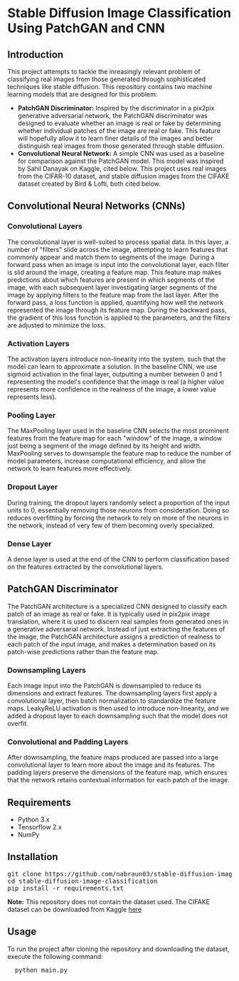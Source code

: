 # **Stable Diffusion Image Classification Using PatchGAN and CNN**

## **Introduction**

This project attempts to tackle the inreasingly relevant problem of classifying real images from those generated through sophisticated techniques like stable diffusion. This repository contains two machine learning models that are designed for this problem:
- **PatchGAN Discriminator:** Inspired by the discriminator in a pix2pix generative adversarial network, the PatchGAN discriminator was designed to evaluate whether an image is real or fake by determining whether individual patches of the image are real or fake. This feature will hopefully allow it to learn finer details of the images and better distinguish real images from those generated through stable diffusion.
- **Convolutional Neural Network:** A simple CNN was used as a baseline for comparison against the PatchGAN model. This model was inspired by Sahil Danayak on Kaggle, cited below.
This project uses real images from the CIFAR-10 dataset, and stable diffusion images from the CIFAKE dataset created by Bird & Lofti, both cited below.

## **Convolutional Neural Networks (CNNs)**
### **Convolutional Layers**
The convolutional layer is well-suited to process spatial data. In this layer, a number of "filters" slide across the image, attempting to learn features that commonly appear and match them to segments of the image. During a forward pass when an image is input into the convolutional layer, each filter is slid around the image, creating a feature map. This feature map makes predictions about which features are present in which segments of the image, with each subsequent layer investigating larger segments of the image by applying filters to the feature map from the last layer. After the forward pass, a loss function is applied, quantifying how well the network represented the image through its feature map. During the backward pass, the gradient of this loss function is applied to the parameters, and the filters are adjusted to minimize the loss.
### **Activation Layers**
The activation layers introduce non-linearity into the system, such that the model can learn to approximate a solution. In the baseline CNN, we use sigmoid activation in the final layer, outputting a number between 0 and 1 representing the model's confidence that the image is real (a higher value represents more confidence in the realness of the image, a lower value represents less).
### **Pooling Layer**
The MaxPooling layer used in the baseline CNN selects the most prominent features from the feature map for each "window" of the image, a window just being a segment of the image defined by its height and width. MaxPooling serves to downsample the feature map to reduce the number of model parameters, increase computational efficiency, and allow the network to learn features more effectively.
### **Dropout Layer**
During training, the dropout layers randomly select a proportion of the input units to 0, essentially removing those neurons from consideration. Doing so reduces overfitting by forcing the network to rely on more of the neurons in the network, instead of very few of them becoming overly specialized.
### **Dense Layer**
A dense layer is used at the end of the CNN to perform classification based on the features extracted by the convolutional layers.

## **PatchGAN Discriminator**
The PatchGAN architecture is a specialized CNN designed to classify each patch of an image as real or fake. It is typically used in pix2pix image translation, where it is used to discern real samples from generated ones in a generative adversarial network. Instead of just extracting the features of the image, the PatchGAN architecture assigns a prediction of realness to each patch of the input image, and makes a determination based on its patch-wise predictions rather than the feature map.
### **Downsampling Layers**
Each image input into the PatchGAN is downsampled to reduce its dimensions and extract features. The downsampling layers first apply a convolutional layer, then batch normalization to standardize the feature maps. LeakyReLU activation is then used to introduce non-linearity, and we added a dropout layer to each downsampling such that the model does not overfit.
### **Convolutional and Padding Layers**
After downsampling, the feature maps produced are passed into a large convolutional layer to learn more about the image and its features. The padding layers preserve the dimensions of the feature map, which ensures that the network retains contextual information for each patch of the image.




## **Requirements**
- Python 3.x
- Tensorflow 2.x
- NumPy

## **Installation**
<pre>
git clone https://github.com/nabraun03/stable-diffusion-image-classification.git
cd stable-diffusion-image-classification
pip install -r requirements.txt
</pre>
**Note:** This repository does not contain the dataset used. The CIFAKE dataset can be downloaded from Kaggle [here](https://www.kaggle.com/datasets/birdy654/cifake-real-and-ai-generated-synthetic-images)

## **Usage** 
To run the project after cloning the repository and downloading the dataset, execute the following command:
<pre>
  python main.py
</pre>

